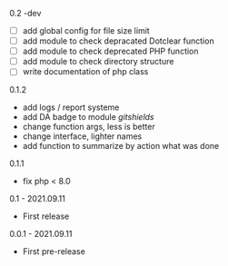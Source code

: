 0.2 -dev
- [ ] add global config for file size limit
- [ ] add module to check depracated Dotclear function
- [ ] add module to check deprecated PHP function
- [ ] add module to check directory structure
- [ ] write documentation of php class

0.1.2
- add logs / report systeme
- add DA badge to module _gitshields_
- change function args, less is better
- change interface, lighter names
- add function to summarize by action what was done

0.1.1
- fix php < 8.0

0.1 - 2021.09.11
- First release

0.0.1 - 2021.09.11
- First pre-release